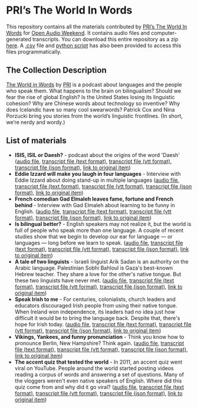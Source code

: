 # PRI’s The World In Words

This repository contains all the materials contributed by [PRI’s The World In Words](http://www.pri.org/collections/world-words) for [Open Audio Weekend](https://github.com/nypl-openaudio/start-here). It contains audio files and computer-generated transcripts. You can download this entire repository as a zip [here](https://github.com/nypl-openaudio/data-pri-world-in-words/archive/master.zip). A [.csv](https://github.com/nypl-openaudio/data-pri-world-in-words/blob/master/manifest.csv) file and [python script](https://github.com/nypl-openaudio/data-pri-world-in-words/blob/master/get_materials.py) has also been provided to access this files programmatically.

## The Collection Description
[The World in Words](http://www.pri.org/collections/world-words) by [PRI](http://www.pri.org/) is a podcast about languages and the people who speak them. What happens to the brain on bilingualism? Should we fear the rise of global English? Is the United States losing its linguistic cohesion? Why are Chinese words about technology so inventive? Why does Icelandic have so many cool swearwords? Patrick Cox and Nina Porzucki bring you stories from the world’s linguistic frontlines. (In short, we’re nerdy and wordy.)

## List of materials
- **ISIS, ISIL or Daesh?** - podcast about the origins of the word 'Daesh' ([audio file](https://github.com/nypl-openaudio/data-pri-world-in-words/raw/master/audio/wiw382.mp3), [transcript file (text format)](https://github.com/nypl-openaudio/data-pri-world-in-words/raw/master/transcripts/text/wiw382.text), [transcript file (vtt format)](https://github.com/nypl-openaudio/data-pri-world-in-words/raw/master/transcripts/vtt/wiw382.vtt), [transcript file (json format)](https://github.com/nypl-openaudio/data-pri-world-in-words/raw/master/transcripts/json/wiw382.json), [link to original item](https://audioboom.com/boos/3824674-isis-isil-or-daesh))
- **Eddie Izzard will make you laugh in four languages** - Interview with Eddie Izzard about doing stand-up in multiple languages ([audio file](https://github.com/nypl-openaudio/data-pri-world-in-words/raw/master/audio/wiw393.mp3), [transcript file (text format)](https://github.com/nypl-openaudio/data-pri-world-in-words/raw/master/transcripts/text/wiw393.text), [transcript file (vtt format)](https://github.com/nypl-openaudio/data-pri-world-in-words/raw/master/transcripts/vtt/wiw393.vtt), [transcript file (json format)](https://github.com/nypl-openaudio/data-pri-world-in-words/raw/master/transcripts/json/wiw393.json), [link to original item](https://audioboom.com/boos/4159472-eddie-izzard-will-make-you-laugh-in-four-languages))
- **French comedian Gad Elmaleh leaves fame, fortune and French behind** - Interview with Gad Elmaleh about learning to be funny in English. ([audio file](https://github.com/nypl-openaudio/data-pri-world-in-words/raw/master/audio/wiw391.mp3), [transcript file (text format)](https://github.com/nypl-openaudio/data-pri-world-in-words/raw/master/transcripts/text/wiw391.text), [transcript file (vtt format)](https://github.com/nypl-openaudio/data-pri-world-in-words/raw/master/transcripts/vtt/wiw391.vtt), [transcript file (json format)](https://github.com/nypl-openaudio/data-pri-world-in-words/raw/master/transcripts/json/wiw391.json), [link to original item](https://audioboom.com/boos/4085368-moroccan-french-comic-gad-elmaleh-leaves-fame-and-french-behind))
- **Is bilingual better?** - English speakers may not realize it, but the world is full of people who speak more than one language. A couple of recent studies show that we begin to develop our ear for language — or languages — long before we learn to speak. ([audio file](https://github.com/nypl-openaudio/data-pri-world-in-words/raw/master/audio/wiw386.mp3), [transcript file (text format)](https://github.com/nypl-openaudio/data-pri-world-in-words/raw/master/transcripts/text/wiw386.text), [transcript file (vtt format)](https://github.com/nypl-openaudio/data-pri-world-in-words/raw/master/transcripts/vtt/wiw386.vtt), [transcript file (json format)](https://github.com/nypl-openaudio/data-pri-world-in-words/raw/master/transcripts/json/wiw386.json), [link to original item](https://audioboom.com/boos/4257235-is-bilingual-better))
- **A tale of two linguists** - Israeli linguist Arik Sadan is an authority on the Arabic language. Palestinian Sobhi Bahloul is Gaza's best-known Hebrew teacher. They share a love for the other's native tongue. But these two linguists have never met. ([audio file](https://github.com/nypl-openaudio/data-pri-world-in-words/raw/master/audio/wiw383.mp3), [transcript file (text format)](https://github.com/nypl-openaudio/data-pri-world-in-words/raw/master/transcripts/text/wiw383.text), [transcript file (vtt format)](https://github.com/nypl-openaudio/data-pri-world-in-words/raw/master/transcripts/vtt/wiw383.vtt), [transcript file (json format)](https://github.com/nypl-openaudio/data-pri-world-in-words/raw/master/transcripts/json/wiw383.json), [link to original item](https://audioboom.com/boos/3854741-a-tale-of-two-linguists))
- **Speak Irish to me** - For centuries, colonialists, church leaders and educators discouraged Irish people from using their native tongue. When Ireland won independence, its leaders had no idea just how difficult it would be to bring the language back. Despite that, there's hope for Irish today. ([audio file](https://github.com/nypl-openaudio/data-pri-world-in-words/raw/master/audio/wiw388.mp3), [transcript file (text format)](https://github.com/nypl-openaudio/data-pri-world-in-words/raw/master/transcripts/text/wiw388.text), [transcript file (vtt format)](https://github.com/nypl-openaudio/data-pri-world-in-words/raw/master/transcripts/vtt/wiw388.vtt), [transcript file (json format)](https://github.com/nypl-openaudio/data-pri-world-in-words/raw/master/transcripts/json/wiw388.json), [link to original item](https://audioboom.com/boos/4316241-speak-irish-to-me))
- **Vikings, Yankees, and funny pronunciation** - Think you know how to pronounce Berlin, New Hampshire? Think again. ([audio file](https://github.com/nypl-openaudio/data-pri-world-in-words/raw/master/audio/wiw401.mp3), [transcript file (text format)](https://github.com/nypl-openaudio/data-pri-world-in-words/raw/master/transcripts/text/wiw401.text), [transcript file (vtt format)](https://github.com/nypl-openaudio/data-pri-world-in-words/raw/master/transcripts/vtt/wiw401.vtt), [transcript file (json format)](https://github.com/nypl-openaudio/data-pri-world-in-words/raw/master/transcripts/json/wiw401.json), [link to original item](https://audioboom.com/boos/4492205-vikings-yankees-and-funny-pronunciation))
- **The accent quiz that tested the world** - In 2011, an accent quiz went viral on YouTube. People around the world started posting videos reading a corpus of words and answering a set of questions. Many of the vloggers weren't even native speakers of English. Where did this quiz come from and why did it go viral? ([audio file](https://github.com/nypl-openaudio/data-pri-world-in-words/raw/master/audio/wiw367.mp3), [transcript file (text format)](https://github.com/nypl-openaudio/data-pri-world-in-words/raw/master/transcripts/text/wiw367.text), [transcript file (vtt format)](https://github.com/nypl-openaudio/data-pri-world-in-words/raw/master/transcripts/vtt/wiw367.vtt), [transcript file (json format)](https://github.com/nypl-openaudio/data-pri-world-in-words/raw/master/transcripts/json/wiw367.json), [link to original item](https://audioboom.com/boos/3805833-the-accent-quiz-that-tested-the-world))
